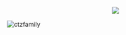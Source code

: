 <p align="center">
<img src="https://readme-typing-svg.herokuapp.com?color=1C71FA&width=420&lines=A+TelegramBot+Developer+From+India%E2%9C%8C%EF%B8%8F;Working+In+XFORCE+Network%E2%9D%A4%EF%B8%8F">
</p>

<p>&nbsp;<img align="center" src="https://github-readme-stats.vercel.app/api?username=ctzfamily&show_icons=true&theme=tokyonight&locale=en" alt="ctzfamily" /></p>

